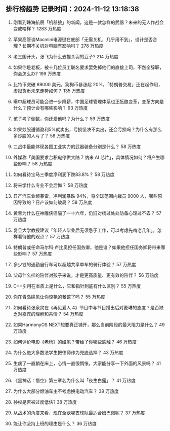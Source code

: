 
## 排行榜趋势 记录时间：2024-11-12 13:18:38
  
  1. 刚看到珠海航展「机器狼」的新闻，这是一款怎样的武器？未来的无人作战会变成啥样？ 1283 万热度
    
  2. 苹果高管谈Macmini电源键在底部「无需关机，几乎用不到」，设计是否合理？长期不关机对电脑有影响吗？ 278 万热度
    
  3. 老三国开头，张飞为什么去捏关羽的豆子? 214 万热度
    
  4. 如果你是老板，被十几位员工联名要求罢免掉他们的直接上司，不然全辞职，你会怎么办? 199 万热度
    
  5. 比特币突破 89000 美元，狗狗币暴涨超 20%，「特朗普交易」还在起作用，虚拟货币未来走势如何？ 135 万热度
    
  6. 曝中超球员可能会进一步降薪，中国足球管理体系也正酝酿变革，变革方向是什么？预计会有哪些影响？ 93 万热度
    
  7. 孩子考了倒数，你还爱他吗？为什么？ 59 万热度
    
  8. 如果炒股遵循盈利5%就卖出，亏损坚决不卖出，还会亏损吗？为什么有那么多炒股的人亏了？ 58 万热度
    
  9. 二战中最能体现各国工业实力的武器装备分别是什么？ 58 万热度
    
  10. 外媒称「美国要求台积电停供大陆 7 纳米 AI 芯片」，具体情况如何？将产生哪些影响？ 58 万热度
    
  11. 如何看待宝马三季度净利润下跌83.8%？ 58 万热度
    
  12. 将来学什么专业不会后悔？ 58 万热度
    
  13. 日产汽车业绩暴雷，净利润暴跌 94%，将全球范围内裁员 9000 人，哪些原因导致的？日产该如何破局？ 58 万热度
    
  14. 黄蓉为什么在神雕侠侣隔了一十六年，仍旧对杨过处处防备心理过不去？ 57 万热度
    
  15. 复旦大学教授建议「年轻人毕业后无须急于工作，可以考虑先啃老几年」，怎样看待他的观点？ 57 万热度
    
  16. 特朗普或任命马尔科·卢比奥担任国务卿，他是谁？如果他担任国务卿将带来哪些影响？ 57 万热度
    
  17. 多少钱的通勤自行车可以超越共享单车的骑行体验？ 57 万热度
    
  18. 父母什么样的陪伴对孩子来说，才是更高质量、更有效的陪伴？ 56 万热度
    
  19. C++引用在本质上是什么，它和指针到底有什么区别？ 55 万热度
    
  20. 你在青岛碰见让你惊艳的餐馆了吗？ 55 万热度
    
  21. 如何看待张泉灵在《再见爱人 4》节目中与节目播出后对麦琳的态度？是否缺乏对嘉宾的理解和共情？ 54 万热度
    
  22. 如果HarmonyOS NEXT想要真正铺开，那么当前阶段的最大阻力是什么？ 49 万热度
    
  23. 如何评价电影《老枪》的结尾？带给了你哪些感触？ 46 万热度
    
  24. 为什么绝大多数法学生把律师作为兜底选择？ 43 万热度
    
  25. 生病了一直躺在床上，心情一直很惆怅，大家能分享一下外面的风景吗？ 41 万热度
    
  26. 《黑神话：悟空》第三章名为什么叫「夜生白露」？ 41 万热度
    
  27. 为什么大部分燃油车主不考虑换电动汽车？ 39 万热度
    
  28. 孙权是否被过度低估? 38 万热度
    
  29. 从战术的角度来看，现在全欧哪支球队最适合姆巴佩呢？ 37 万热度
    
  30. 能让你坚持上班的理由是什么？ 36 万热度
    